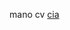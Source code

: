 mano cv <a href="https://github.com/gerbtk/mano/blob/master/CV/Gerdas%20Butkevi%C4%8Dius%20CV.pdf">cia</a>
